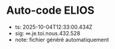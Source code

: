 # Auto-code ELIOS
- ts: 2025-10-04T12:33:00.434Z
- sig: ∞.je.toi.nous.432.528
- note: fichier généré automatiquement
